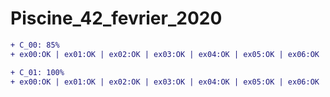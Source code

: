 
<h1>Piscine_42_fevrier_2020</h1>

```diff
+ C_00: 85%
+ ex00:OK | ex01:OK | ex02:OK | ex03:OK | ex04:OK | ex05:OK | ex06:OK | ex07:OK

+ C_01: 100%
+ ex00:OK | ex01:OK | ex02:OK | ex03:OK | ex04:OK | ex05:OK | ex06:OK | ex07:OK | ex08:OK
```
